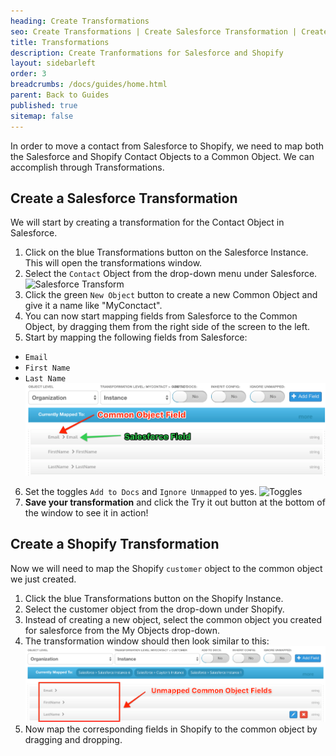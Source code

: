 ```yaml
---
heading: Create Transformations
seo: Create Transformations | Create Salesforce Transformation | Create Shopify Transformation
title: Transformations
description: Create Tranformations for Salesforce and Shopify
layout: sidebarleft
order: 3
breadcrumbs: /docs/guides/home.html
parent: Back to Guides
published: true
sitemap: false
---
```


In order to move a contact from Salesforce to Shopify, we need to map both the Salesforce and Shopify Contact Objects to a Common Object. We can accomplish through Transformations.

## Create a Salesforce Transformation
We will start by creating a transformation for the Contact Object in Salesforce.
 
1. Click on the blue Transformations button on the Salesforce Instance. This will open the transformations window.
2. Select the `Contact` Object from the drop-down menu under Salesforce. ![Salesforce Transform](https://cl.ly/1M3D1C1q3333/Image%202017-03-09%20at%2011.43.29%20AM.public.png)  
3. Click the green `New Object` button to create a new Common Object and give it a name like "MyConctact".
4. You can now start mapping fields from Salesforce to the Common Object, by dragging them from the right side of the screen to the left. 
5. Start by mapping the following fields from Salesforce:
  - `Email`  
  - `First Name`
  - `Last Name` ![Mapping](img/quickstart_field_mapping.png)
6. Set the toggles `Add to Docs` and `Ignore Unmapped` to yes. ![Toggles](https://cl.ly/1r3k3r2M3T0U/Screen%20Shot%202017-03-09%20at%201.43.17%20PM.png)
7. **Save your transformation** and click the Try it out button at the bottom of the window to see it in action!

## Create a Shopify Transformation
Now we will need to map the Shopify `customer` object to the common object we just created.

1. Click the blue Transformations button on the Shopify Instance.
2. Select the customer object from the drop-down under Shopify.
3. Instead of creating a new object, select the common object you created for salesforce from the My Objects drop-down.
4. The transformation window should then look similar to this: ![Unmapped](img/quickstart_transformations_window.png)
5. Now map the corresponding fields in Shopify to the common object by dragging and dropping.

